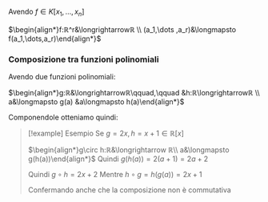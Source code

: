 Avendo $f\in K[x_1,\dots,x_n]$

$\begin{align*}f:ℝ^r&\longrightarrowℝ \\ (a_1,\dots ,a_r)&\longmapsto f(a_1,\dots,a_r)\end{align*}$

### Composizione tra funzioni polinomiali
Avendo due funzioni polinomiali:

$\begin{align*}g:ℝ&\longrightarrowℝ\qquad,\qquad &h:ℝ\longrightarrowℝ \\ a&\longmapsto g(a) &a\longmapsto h(a)\end{align*}$

Componendole otteniamo quindi:
> [!example] Esempio
> Se $g=2x,h=x+1\in ℝ[x]$
>
> $\begin{align*}g\circ h:ℝ&\longrightarrow ℝ\\ a&\longmapsto g(h(a))\end{align*}$ Quindi $g(h(a))=2(a+1)=2a+2$
>
> Quindi $g\circ h =2x+2$
> Mentre $h\circ g= h(g(a))=2x+1$
> 
> Confermando anche che la composizione non è commutativa